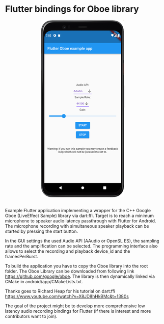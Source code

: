 # Flutter bindings for Oboe library
<p align="center">
<img src="images/app.png">
</p>
<br>
Example Flutter application implementing a wrapper for the C++ Google Oboe (LiveEffect Sample) library via dart:ffi. 
Target is to reach a minimum microphone to speaker audio latency passthrough with Flutter for Android.
The microphone recording with simultaneous speaker playback can be started by pressing the start button.  

In the GUI settings the used Audio API (AAudio or OpenSL ES), the sampling rate and the amplification can be selected. 
The programming interface also allows to select the recording and playback device_id and the framesPerBurst.  

To build the application you have to copy the Oboe library into the root folder.
The Oboe Library can be downloaded from following link https://github.com/google/oboe.
The library is then dynamically linked via CMake in android/app/CMakeLists.txt.  

Thanks goes to Richard Heap for his tutorial on dart:ffi https://www.youtube.com/watch?v=X8JD8hHkBMc&t=1380s  

The goal of the project might be to develop more comprehensive low latency audio recording bindings for Flutter (if there is interest and more contributors want to join).